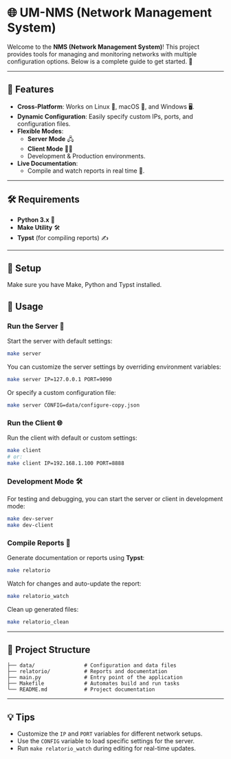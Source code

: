 # 🌐 UM-NMS (Network Management System)  

Welcome to the **NMS (Network Management System)**! This project provides tools for managing and monitoring networks with multiple configuration options. Below is a complete guide to get started. 🚀

---

## 📜 Features  
- **Cross-Platform**: Works on Linux 🐧, macOS 🍎, and Windows 🖥️.  
- **Dynamic Configuration**: Easily specify custom IPs, ports, and configuration files.  
- **Flexible Modes**:
  - **Server Mode** 🖧
  - **Client Mode** 👨‍💻
  - Development & Production environments.  
- **Live Documentation**:
  - Compile and watch reports in real time 📄.  

---

## 🛠️ Requirements  
- **Python 3.x** 🐍  
- **Make Utility** 🛠️  
- **Typst** (for compiling reports) ✍️  

---

## 🔧 Setup
Make sure you have Make, Python and Typst installed.  

## 🚀 Usage
### Run the Server 🌟  
Start the server with default settings:  

```bash
make server
```  

You can customize the server settings by overriding environment variables:  

```bash
make server IP=127.0.0.1 PORT=9090
```  

Or specify a custom configuration file:  

```bash
make server CONFIG=data/configure-copy.json
```  

### Run the Client 🌐  
Run the client with default or custom settings:  

```bash
make client  
# or:  
make client IP=192.168.1.100 PORT=8888  
```  

### Development Mode 🛠️  
For testing and debugging, you can start the server or client in development mode:  

```bash
make dev-server  
make dev-client  
```  

### Compile Reports 📄  
Generate documentation or reports using **Typst**:  

```bash
make relatorio  
```  

Watch for changes and auto-update the report:  

```bash
make relatorio_watch  
```  

Clean up generated files:  

```bash
make relatorio_clean  
```

---

## 📂 Project Structure

```
├── data/                # Configuration and data files
├── relatorio/           # Reports and documentation   
├── main.py              # Entry point of the application
├── Makefile             # Automates build and run tasks 
└── README.md            # Project documentation
```  

---

## 💡 Tips

-   Customize the `IP` and `PORT` variables for different network setups.
-   Use the `CONFIG` variable to load specific settings for the server.
-   Run `make relatorio_watch` during editing for real-time updates.
